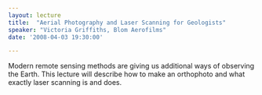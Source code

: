 ```yaml
---
layout: lecture
title:  "Aerial Photography and Laser Scanning for Geologists"
speaker: "Victoria Griffiths, Blom Aerofilms"
date: '2008-04-03 19:30:00'

---
```

Modern remote sensing methods are giving us additional ways of observing the Earth. This lecture will describe how to make an orthophoto and what exactly laser scanning is and does.